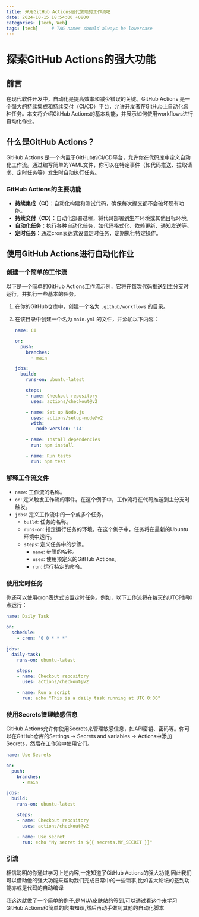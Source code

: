 ```yaml
---
title: 来用GitHub Actions替代繁琐的工作流吧
date: 2024-10-15 18:54:00 +0800
categories: [Tech, Web]
tags: [tech]     # TAG names should always be lowercase
---
```


# 探索GitHub Actions的强大功能

## 前言

在现代软件开发中，自动化是提高效率和减少错误的关键。GitHub Actions 是一个强大的持续集成和持续交付（CI/CD）平台，允许开发者在GitHub上自动化各种任务。本文将介绍GitHub Actions的基本功能，并展示如何使用workflows进行自动化作业。

## 什么是GitHub Actions？

GitHub Actions 是一个内置于GitHub的CI/CD平台，允许你在代码库中定义自动化工作流。通过编写简单的YAML文件，你可以在特定事件（如代码推送、拉取请求、定时任务等）发生时自动执行任务。

### GitHub Actions的主要功能

- **持续集成（CI）**：自动化构建和测试代码，确保每次提交都不会破坏现有功能。
- **持续交付（CD）**：自动化部署过程，将代码部署到生产环境或其他目标环境。
- **自动化任务**：执行各种自动化任务，如代码格式化、依赖更新、通知发送等。
- **定时任务**：通过cron表达式设置定时任务，定期执行特定操作。

## 使用GitHub Actions进行自动化作业

### 创建一个简单的工作流

以下是一个简单的GitHub Actions工作流示例，它将在每次代码推送到主分支时运行，并执行一些基本的任务。

1. 在你的GitHub仓库中，创建一个名为 `.github/workflows` 的目录。
2. 在该目录中创建一个名为 `main.yml` 的文件，并添加以下内容：

    ```yaml
    name: CI

    on:
      push:
        branches:
          - main

    jobs:
      build:
        runs-on: ubuntu-latest

        steps:
        - name: Checkout repository
          uses: actions/checkout@v2

        - name: Set up Node.js
          uses: actions/setup-node@v2
          with:
            node-version: '14'

        - name: Install dependencies
          run: npm install

        - name: Run tests
          run: npm test
    ```

### 解释工作流文件

- `name`: 工作流的名称。
- `on`: 定义触发工作流的事件。在这个例子中，工作流将在代码推送到主分支时触发。
- `jobs`: 定义工作流中的一个或多个任务。
  - `build`: 任务的名称。
  - `runs-on`: 指定运行任务的环境。在这个例子中，任务将在最新的Ubuntu环境中运行。
  - `steps`: 定义任务中的步骤。
    - `name`: 步骤的名称。
    - `uses`: 使用预定义的GitHub Actions。
    - `run`: 运行特定的命令。

### 使用定时任务

你还可以使用cron表达式设置定时任务。例如，以下工作流将在每天的UTC时间0点运行：

```yaml
name: Daily Task

on:
  schedule:
    - cron: '0 0 * * *'

jobs:
  daily-task:
    runs-on: ubuntu-latest

    steps:
    - name: Checkout repository
      uses: actions/checkout@v2

    - name: Run a script
      run: echo "This is a daily task running at UTC 0:00"
```

### 使用Secrets管理敏感信息

GitHub Actions允许你使用Secrets来管理敏感信息，如API密钥、密码等。你可以在GitHub仓库的Settings -> Secrets and variables -> Actions中添加Secrets，然后在工作流中使用它们。

```yaml
name: Use Secrets

on:
  push:
    branches:
      - main

jobs:
  build:
    runs-on: ubuntu-latest

    steps:
    - name: Checkout repository
      uses: actions/checkout@v2

    - name: Use secret
      run: echo "My secret is ${{ secrets.MY_SECRET }}"
```

### 引流

相信聪明的你通过学习上述内容,一定知道了GitHub Actions的强大功能,因此我们可以借助他的强大功能来帮助我们完成日常中的一些琐事,比如各大论坛的签到功能亦或是代码的自动编译

我这边就做了一个简单的[例子](https://github.com/Moeary/MUA_CheckIN),是MUA皮肤站的签到,可以通过看这个来学习GitHub Actions和简单的爬虫知识,然后再动手做到其他的自动化脚本


